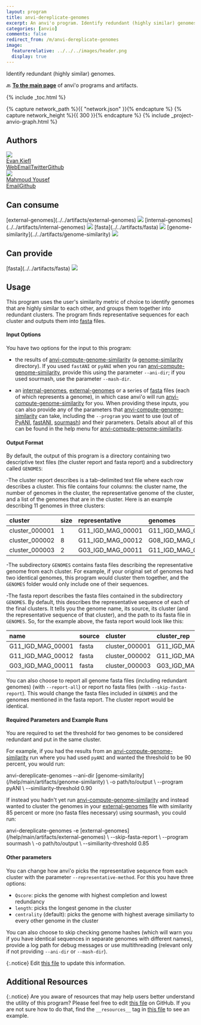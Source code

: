 ```yaml
---
layout: program
title: anvi-dereplicate-genomes
excerpt: An anvi'o program. Identify redundant (highly similar) genomes.
categories: [anvio]
comments: false
redirect_from: /m/anvi-dereplicate-genomes
image:
  featurerelative: ../../../images/header.png
  display: true
---
```


Identify redundant (highly similar) genomes.

🔙 **[To the main page](../../)** of anvi'o programs and artifacts.


{% include _toc.html %}
<div id="svg" class="subnetwork"></div>
{% capture network_path %}{{ "network.json" }}{% endcapture %}
{% capture network_height %}{{ 300 }}{% endcapture %}
{% include _project-anvio-graph.html %}


## Authors

<div class="anvio-person"><div class="anvio-person-info"><div class="anvio-person-photo"><img class="anvio-person-photo-img" src="../../images/authors/ekiefl.jpg" /></div><div class="anvio-person-info-box"><a href="/people/ekiefl" target="_blank"><span class="anvio-person-name">Evan Kiefl</span></a><div class="anvio-person-social-box"><a href="http://ekiefl.github.io" class="person-social" target="_blank"><i class="fa fa-fw fa-home"></i>Web</a><a href="mailto:kiefl.evan@gmail.com" class="person-social" target="_blank"><i class="fa fa-fw fa-envelope-square"></i>Email</a><a href="http://twitter.com/evankiefl" class="person-social" target="_blank"><i class="fa fa-fw fa-twitter-square"></i>Twitter</a><a href="http://github.com/ekiefl" class="person-social" target="_blank"><i class="fa fa-fw fa-github"></i>Github</a></div></div></div></div>

<div class="anvio-person"><div class="anvio-person-info"><div class="anvio-person-photo"><img class="anvio-person-photo-img" src="../../images/authors/mahmoudyousef98.jpg" /></div><div class="anvio-person-info-box"><a href="/people/mahmoudyousef98" target="_blank"><span class="anvio-person-name">Mahmoud Yousef</span></a><div class="anvio-person-social-box"><a href="mailto:mahmoudyousef@uchicago.edu" class="person-social" target="_blank"><i class="fa fa-fw fa-envelope-square"></i>Email</a><a href="http://github.com/mahmoudyousef98" class="person-social" target="_blank"><i class="fa fa-fw fa-github"></i>Github</a></div></div></div></div>



## Can consume


<p style="text-align: left" markdown="1"><span class="artifact-r">[external-genomes](../../artifacts/external-genomes) <img src="../../images/icons/TXT.png" class="artifact-icon-mini" /></span> <span class="artifact-r">[internal-genomes](../../artifacts/internal-genomes) <img src="../../images/icons/TXT.png" class="artifact-icon-mini" /></span> <span class="artifact-r">[fasta](../../artifacts/fasta) <img src="../../images/icons/FASTA.png" class="artifact-icon-mini" /></span> <span class="artifact-r">[genome-similarity](../../artifacts/genome-similarity) <img src="../../images/icons/CONCEPT.png" class="artifact-icon-mini" /></span></p>


## Can provide


<p style="text-align: left" markdown="1"><span class="artifact-p">[fasta](../../artifacts/fasta) <img src="../../images/icons/FASTA.png" class="artifact-icon-mini" /></span></p>


## Usage



This program uses the user's similarity metric of choice to identify genomes that are highly similar to each other, and groups them together into redundant clusters. The program finds representative sequences for each cluster and outputs them into <span class="artifact-n">[fasta](/help/main/artifacts/fasta)</span> files.


#### Input Options 

You have two options for the input to this program: 

- the results of <span class="artifact-p">[anvi-compute-genome-similarity](/help/main/programs/anvi-compute-genome-similarity)</span> (a <span class="artifact-n">[genome-similarity](/help/main/artifacts/genome-similarity)</span> directory). If you used `fastANI` or `pyANI` when you ran <span class="artifact-p">[anvi-compute-genome-similarity](/help/main/programs/anvi-compute-genome-similarity)</span>, provide this using the parameter `--ani-dir`; if you used sourmash, use the parameter `--mash-dir`. 

- an <span class="artifact-n">[internal-genomes](/help/main/artifacts/internal-genomes)</span>, <span class="artifact-n">[external-genomes](/help/main/artifacts/external-genomes)</span> or a series of <span class="artifact-n">[fasta](/help/main/artifacts/fasta)</span> files (each of which represents a genome), in which case anvi'o will run <span class="artifact-p">[anvi-compute-genome-similarity](/help/main/programs/anvi-compute-genome-similarity)</span> for you.  When providing these inputs, you can also provide any of the parameters that <span class="artifact-p">[anvi-compute-genome-similarity](/help/main/programs/anvi-compute-genome-similarity)</span> can take, including the `--program` you want to use (out of  [PyANI](https://github.com/widdowquinn/pyani), [fastANI](https://github.com/ParBLiSS/FastANI),  [sourmash](https://sourmash.readthedocs.io/en/latest/)) and their parameters. Details about all of this can be found in the help menu for <span class="artifact-p">[anvi-compute-genome-similarity](/help/main/programs/anvi-compute-genome-similarity)</span>.

#### Output Format 

By default, the output of this program is a directory containing two descriptive text files (the cluster report and fasta report) and a subdirectory called `GENOMES`:

-The cluster report describes is a tab-delimited text file where each row describes a cluster. This file contains four columns: the cluster name, the number of genomes in the cluster, the representative genome of the cluster, and a list of the genomes that are in the cluster. Here is an example describing 11 genomes in three clusters:

|**cluster**|**size**|**representative**|**genomes**|
|:--|:--|:--|:--|
|cluster_000001|1|G11_IGD_MAG_00001|G11_IGD_MAG_00001|
|cluster_000002|8|G11_IGD_MAG_00012|G08_IGD_MAG_00008,G33_IGD_MAG_00011,G01_IGD_MAG_00013,G06_IGD_MAG_00023,G03_IGD_MAG_00021,G05_IGD_MAG_00014,G11_IGD_MAG_00012,G10_IGD_MAG_00010|
|cluster_000003|2|G03_IGD_MAG_00011|G11_IGD_MAG_00013,G03_IGD_MAG_00011|

-The subdirectory `GENOMES` contains fasta files describing the representative genome from each cluster. For example, if your original set of genomes had two identical genomes, this program would cluster them together, and the `GENOMES` folder would only include one of their sequences. 

-The fasta report describes the fasta files contained in the subdirectory `GENOMES`. By default, this describes the representative sequence of each of the final clusters. It tells you the genome name, its source, its cluster (and the representative sequence of that cluster), and the path to its fasta file in  `GENOMES`.  So, for the example above, the fasta report would look like this:

|**name**|**source**|**cluster**|**cluster_rep**|**path**|
|:--|:--|:--|:--|:--|
|G11_IGD_MAG_00001|fasta|cluster_000001|G11_IGD_MAG_00001|GENOMES/G11_IGD_MAG_00001.fa|
|G11_IGD_MAG_00012|fasta|cluster_000002|G11_IGD_MAG_00012|GENOMES/G11_IGD_MAG_00012.fa|
|G03_IGD_MAG_00011|fasta|cluster_000003|G03_IGD_MAG_00011|GENOMES/G03_IGD_MAG_00011.fa|

You can also choose to report all genome fasta files (including redundant genomes) (with `--report-all`) or report no fasta files (with `--skip-fasta-report`). This would change the fasta files included in `GENOMES` and the genomes mentioned in the fasta report. The cluster report would be identical.

#### Required Parameters and Example Runs

You are required to set the threshold for two genomes to be considered redundant and put in the same cluster. 

For example, if you had the results from an <span class="artifact-p">[anvi-compute-genome-similarity](/help/main/programs/anvi-compute-genome-similarity)</span> run where you had used `pyANI` and wanted the threshold to be 90 percent, you would run: 

<div class="codeblock" markdown="1">
anvi&#45;dereplicate&#45;genomes &#45;&#45;ani&#45;dir <span class="artifact&#45;n">[genome&#45;similarity](/help/main/artifacts/genome&#45;similarity)</span> \ 
                         &#45;o path/to/output \
                         &#45;&#45;program pyANI \
                         &#45;&#45;similiarity&#45;threshold 0.90
</div>

If instead you hadn't yet run <span class="artifact-p">[anvi-compute-genome-similarity](/help/main/programs/anvi-compute-genome-similarity)</span> and instead wanted to cluster the genomes in your <span class="artifact-n">[external-genomes](/help/main/artifacts/external-genomes)</span> file with similarity 85 percent or more (no fasta files necessary) using sourmash, you could run: 

<div class="codeblock" markdown="1">
anvi&#45;dereplicate&#45;genomes &#45;e <span class="artifact&#45;n">[external&#45;genomes](/help/main/artifacts/external&#45;genomes)</span> \ 
                         &#45;&#45;skip&#45;fasta&#45;report \
                         &#45;&#45;program sourmash \
                         &#45;o path/to/output \
                         &#45;&#45;similiarity&#45;threshold 0.85 
</div>

#### Other parameters

You can change how anvi'o picks the representative sequence from each cluster with the parameter `--representative-method`. For this you have three options:

- `Qscore`: picks the genome with highest completion and lowest redundancy
- `length`: picks the longest genome in the cluster
- `centrality` (default): picks the genome with highest average similiarty to every other genome in the cluster

You can also choose to skip checking genome hashes (which will warn you if you have identical sequences in separate genomes with different names), provide a log path for debug messages or use multithreading (relevant only if not providing `--ani-dir` or `--mash-dir`).




{:.notice}
Edit [this file](https://github.com/merenlab/anvio/tree/master/anvio/docs/programs/anvi-dereplicate-genomes.md) to update this information.


## Additional Resources



{:.notice}
Are you aware of resources that may help users better understand the utility of this program? Please feel free to edit [this file](https://github.com/merenlab/anvio/tree/master/bin/anvi-dereplicate-genomes) on GitHub. If you are not sure how to do that, find the `__resources__` tag in [this file](https://github.com/merenlab/anvio/blob/master/bin/anvi-interactive) to see an example.
